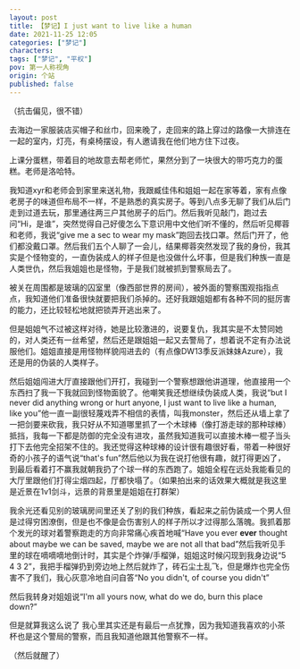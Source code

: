```yaml
---
layout: post
title: 【梦记】I just want to live like a human
date: 2021-11-25 12:05
categories: ["梦记"]
characters: 
tags: ["梦记", "平权"]
pov: 第一人称视角
origin: 个站
published: false
---
```


（抗击偏见，很不错）

去海边一家服装店买帽子和丝巾，回来晚了，走回来的路上穿过的路像一大排连在一起的室内，灯亮，有桌椅摆设，有人邀请我在他们地方住下过夜。

上课分蛋糕，带着目的地故意去帮老师忙，果然分到了一块很大的带巧克力的蛋糕。老师是洛哈特。

我知道xyr和老师会到家里来送礼物，我跟臧佳伟和姐姐一起在家等着，家有点像老房子的味道但布局不一样，不是熟悉的真实房子。等到八点多无聊了我们从后门走到过道去玩，那里通往两三户其他房子的后门。然后我听见敲门，跑过去问“Hi，是谁”，突然觉得自己好傻怎么下意识用中文他们听不懂的，然后听见椰蓉和老师，我说“give me a sec to wear my mask”跑回去找口罩。然后门开了，他们都没戴口罩。然后我们五个人聊了一会儿，结果椰蓉突然发现了我的身份，我其实是个怪物变的，一直伪装成人的样子但是也没做什么坏事，但是我们种族一直是人类世仇，然后我姐姐也是怪物，于是我们就被抓到警察局去了。

被关在周围都是玻璃的囚室里（像西部世界的房间），被外面的警察围观指指点点，我知道他们准备很快就要把我们杀掉的。还好我跟姐姐都有各种不同的挺厉害的能力，还比较轻松地就把锁弄开逃出来了。

但是姐姐气不过被这样对待，她是比较激进的，说要复仇，我其实是不太赞同她的，对人类还有一丝希望，然后还是跟姐姐一起又去警局了，想着说不定有办法说服他们。姐姐直接是用怪物样貌闯进去的（有点像DW13季反派妹妹Azure），我还是用的伪装的人类样子。

然后姐姐闯进大厅直接跟他们开打，我碰到一个警察想跟他讲道理，他直接用一个东西扫了我一下我就回到怪物面貌了。他嘲笑我还想继续伪装成人类，我说“but I never did anything wrong or hurt anyone, I just want to live like a human, like you”他一直一副很轻蔑戏弄不相信的表情，叫我monster，然后还从墙上拿了一把剑要来砍我，我只好从不知道哪里抓了一个木球棒（像打游走球的那种球棒）抵挡，我每一下都是防御的完全没有进攻，虽然我知道我可以直接木棒一棍子当头打下去他完全招架不住的。我还觉得这种球棒的设计很有趣很好看，带着一种很好奇的小孩子的语气说“that's fun”然后他以为我在说打他很有趣，就打得更凶了，到最后看着打不赢我就朝我扔了个球一样的东西跑了。姐姐全程在远处我能看见的大厅里跟他们打得尘烟四起，厅都快塌了。（如果拍出来的话效果大概就是我这里是近景在1v1剑斗，远景的背景里是姐姐在打群架）

我余光还看见别的玻璃房间里还关了别的我们种族，看起来之前伪装成一个男人但是过得穷困潦倒，但是也不像是会伤害别人的样子所以才过得那么落魄。我抓着那个发光的球对着警察跑走的方向非常痛心疾首地喊“Have you ever **ever** thought about maybe we can be saved, maybe we are not all that bad”然后我听见手里的球在嘀嘀嘀地倒计时，其实是个炸弹/手榴弹，姐姐这时候闪现到我身边说“5 4 3 2”，我把手榴弹扔到旁边地上然后就炸了，砖石尘土乱飞，但是爆炸也完全伤害不了我们，我心灰意冷地自问自答“No you didn't, of course you didn't”

然后我转身对姐姐说“I'm all yours now, what do we do, burn this place down?”

但是就算我这么说了 我心里其实还是有最后一点犹豫，因为我知道我喜欢的小茶杯也是这个警局的警察，而且我知道他跟其他警察不一样。

（然后就醒了）
